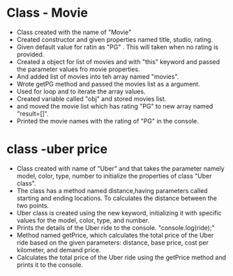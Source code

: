 # Class - Movie #
- Class created with the name of "Movie"
- Created constructor and given properties named title, studio, rating.
- Given default value for ratin as "PG" . This will taken when no rating is provided.
- Created a object for list of movies and with "this" keyword and passed the parameter values fro movie properties.
- And added list of movies into teh array named "movies".
- Wrote getPG method and passed the movies list as a argument. 
- Used for loop and to iterate the array values.
- Created variable called "obj"  and stored movies list.
- and moved the movie list which has rating "PG" to new array named "result=[]".
- Printed the movie names with the rating of "PG" in the console.
  
 # class -uber price # 

 - Class created with name of "Uber" and that takes the parameter namely model, color, type, number to initialize the properties of class "Uber class".
 - The class has a method named distance,having parameters called starting and ending locations. To calculates the distance between the two points.
 - Uber class is created using the new keyword, initializing it with specific values for the model, color, type, and number.
 - Prints the details of the Uber ride to the console. "console.log(ride);"
 -  Method named getPrice, which calculates the total price of the Uber ride based on the given parameters: distance, base price, cost per kilometer, and demand price.
 -  Calculates the total price of the Uber ride using the getPrice method and prints it to the console.
